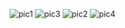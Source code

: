 
![pic1](https://user-images.githubusercontent.com/79946260/124391286-3f62b180-dcc6-11eb-8f4f-a4bd00e77be0.png)
![pic3](https://user-images.githubusercontent.com/79946260/124391290-42f63880-dcc6-11eb-9df1-3957638af7ce.png)
![pic2](https://user-images.githubusercontent.com/79946260/124391292-44bffc00-dcc6-11eb-9a08-bf29abe55e3c.png)
![pic4](https://user-images.githubusercontent.com/79946260/124391294-4689bf80-dcc6-11eb-9509-9378534d840c.png)
